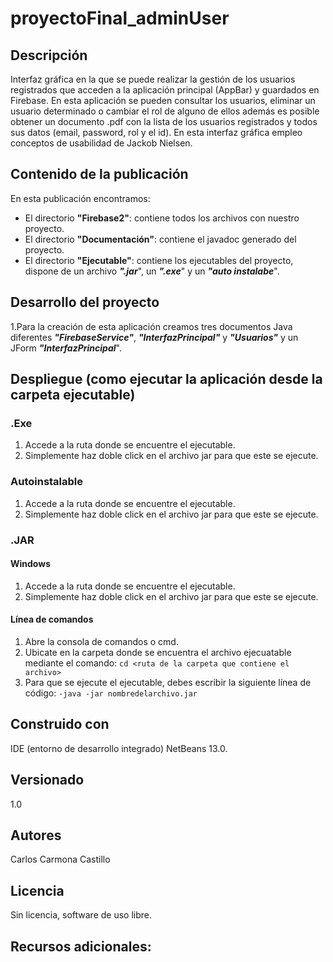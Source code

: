 #  proyectoFinal_adminUser

## Descripción
Interfaz gráfica en la que se puede realizar la gestión de los usuarios registrados que acceden a la aplicación principal (AppBar) y guardados en Firebase. 
En esta aplicación se pueden consultar los usuarios, eliminar un usuario determinado o cambiar el rol de alguno de ellos además es posible obtener un documento .pdf con la lista de los usuarios registrados y todos sus datos (email, password, rol y el id). 
En esta interfaz gráfica empleo conceptos de usabilidad de Jackob Nielsen.

## Contenido de la publicación
En esta publicación encontramos:
* El directorio **"Firebase2"**: contiene todos los archivos con nuestro proyecto.
* El directorio **"Documentación"**: contiene el javadoc generado del proyecto.
* El directorio **"Ejecutable"**: contiene los ejecutables del proyecto, dispone de un archivo ***".jar***", un ***".exe***" y un ***"auto instalabe***".

## Desarrollo del proyecto
1.Para la creación de esta aplicación creamos tres documentos Java diferentes ***"FirebaseService"***, ***"InterfazPrincipal"*** y ***"Usuarios"*** y un JForm ***"InterfazPrincipal***".


## Despliegue (como ejecutar la aplicación desde la carpeta ejecutable)

### .Exe
1. Accede a la ruta donde se encuentre el ejecutable.
2. Simplemente haz doble click en el archivo jar para que este se ejecute.


### Autoinstalable
1. Accede a la ruta donde se encuentre el ejecutable.
2. Simplemente haz doble click en el archivo jar para que este se ejecute.

### .JAR
#### Windows
1. Accede a la ruta donde se encuentre el ejecutable.
2. Simplemente haz doble click en el archivo jar para que este se ejecute.

#### Línea de comandos
1. Abre la consola de comandos o cmd.
2. Ubicate en la carpeta donde se encuentra el archivo ejecuatable mediante el comando:
    `cd <ruta de la carpeta que contiene el archivo>`
4. Para que se ejecute el ejecutable, debes escribir la siguiente línea de código:
    `-java -jar nombredelarchivo.jar`
    
## Construido con
IDE (entorno de desarrollo integrado) NetBeans 13.0.

## Versionado
1.0

## Autores
Carlos Carmona Castillo

## Licencia
Sin licencia, software de uso libre.

## Recursos adicionales:
